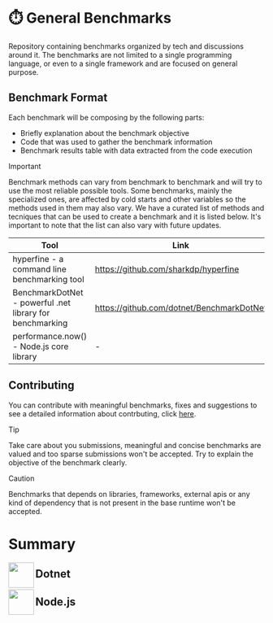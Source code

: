 # ⏱️ General Benchmarks
Repository containing benchmarks organized by tech and discussions around it. The benchmarks are not limited to a single programming language, or even to a single framework and are focused on general purpose.

## Benchmark Format
Each benchmark will be composing by the following parts:
- Briefly explanation about the benchmark objective
- Code that was used to gather the benchmark information
- Benchmark results table with data extracted from the code execution

> [!IMPORTANT]  
> Benchmark methods can vary from benchmark to benchmark and will try to use the most reliable possible tools.
> Some benchmarks, mainly the specialized ones, are affected by cold starts and other variables so the methods
> used in them may also vary. We have a curated list of methods and tecniques that can be used to create a benchmark
> and it is listed below. It's important to note that the list can also vary with future updates.

| Tool | Link |
| ---- | ---- |
| hyperfine - a command line benchmarking tool | https://github.com/sharkdp/hyperfine |
| BenchmarkDotNet - powerful .net library for benchmarking | https://github.com/dotnet/BenchmarkDotNet |
| performance.now() - Node.js core library | - |
## Contributing

You can contribute with meaningful benchmarks, fixes and suggestions to see a detailed information about contrbuting, click [here](./CONTRIBUTING.md). 

> [!TIP]
> Take care about you submissions, meaningful and concise benchmarks are valued and too sparse submissions won't be accepted. Try to explain the objective
> of the benchmark clearly.

> [!CAUTION]
> Benchmarks that depends on libraries, frameworks, external apis or any kind of dependency that is not present in the base runtime won't be accepted.

# Summary

<img src="https://static-00.iconduck.com/assets.00/dotnet-icon-2048x2048-6nj1im30.png" align="left" width="50"> <h2>Dotnet</h2>
<img src="https://seeklogo.com/images/N/nodejs-logo-D26404F360-seeklogo.com.png?v=638179441440000000" align="left" width="50"> <h2>Node.js</h2>
